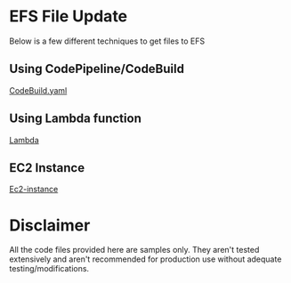 # EFS File Update
Below is a few different techniques to get files to EFS

## Using CodePipeline/CodeBuild
[CodeBuild.yaml](./codepipeline/codepipeline.yaml) 

## Using Lambda function
[Lambda](./lambda/lambda.yaml)

## EC2 Instance
[Ec2-instance](./ec2-instance/ec2-instance.yaml)

# Disclaimer
All the code files provided here are samples only. They aren't tested extensively and aren't recommended for production use without adequate testing/modifications.
